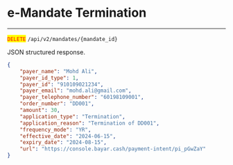 # e-Mandate Termination

***

<mark style="color:red;">`DELETE`</mark> `/api/v2/mandates/{mandate_id}`



JSON structured response.



```json
{
    "payer_name": "Mohd Ali",
    "payer_id_type": 1,
    "payer_id": "910109021234",
    "payer_email": "mohd.ali@gmail.com",
    "payer_telephone_number": "60198109001",
    "order_number": "DD001",
    "amount": 30,
    "application_type": "Termination",
    "application_reason": "Termination of DD001",
    "frequency_mode": "YR",
    "effective_date": "2024-06-15",
    "expiry_date": "2024-08-15",
    "url": "https://console.bayar.cash/payment-intent/pi_pGwZaY"
}
```

